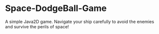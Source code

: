 # Space-DodgeBall-Game
A simple Java2D game. Navigate your ship carefully to avoid the enemies and survive the perils of space!
